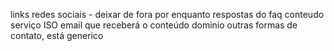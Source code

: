 links redes sociais - deixar de fora por enquanto
respostas do faq
conteudo serviço ISO
email que receberá o conteúdo
dominio
outras formas de contato, está generico